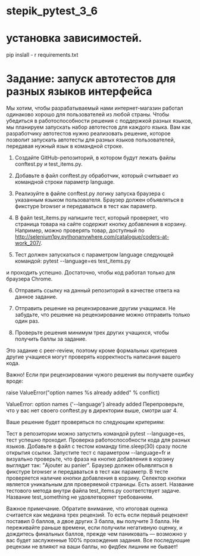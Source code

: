 # stepik_pytest_3_6

# установка зависимостей.
pip inslall - r requirements.txt

# Задание: запуск автотестов для разных языков интерфейса

Мы хотим, чтобы разрабатываемый нами интернет-магазин работал одинаково хорошо для пользователей из любой страны. Чтобы убедиться в работоспособности решения с поддержкой разных языков, мы планируем запускать набор автотестов для каждого языка. Вам как разработчику автотестов нужно реализовать решение, которое позволит запускать автотесты для разных языков пользователей, передавая нужный язык в командной строке.

1. Создайте GitHub-репозиторий, в котором будут лежать файлы conftest.py и test_items.py.

2.  Добавьте в файл conftest.py обработчик, который считывает из командной строки параметр language.

3. Реализуйте в файле conftest.py логику запуска браузера с указанным языком пользователя. Браузер должен объявляться в фикстуре browser и передаваться в тест как параметр.

4. В файл test_items.py напишите тест, который проверяет, что страница товара на сайте содержит кнопку добавления в корзину. Например, можно проверять товар, доступный по http://selenium1py.pythonanywhere.com/catalogue/coders-at-work_207/.

5. Тест должен запускаться с параметром language следующей командой:
pytest --language=es test_items.py

и проходить успешно. Достаточно, чтобы код работал только для браузера Сhrome.

6. Отправить ссылку на данный репозиторий в качестве ответа на данное задание.

7. Отправить решение на рецензирование другим учащимся. Не забудьте, что решение на рецензирование можно отправить только один раз.

8. Проверьте решения минимум трех других учащихся, чтобы получить баллы за задание.


Это задание с peer-review, поэтому кроме формальных критериев другие учащиеся могут проверять корректность написания вашего кода. 

Важно! Если при рецензировании чужого решения вы получаете ошибку вроде: 

raise ValueError("option names %s already added" % conflict)

ValueError: option names {'--language'} already added
Перепроверьте, что у вас нет своего conftest.py в директории выше, смотри шаг 4.

 

Ваше решение будет проверяться по следующим критериям:

Тест в репозитории можно запустить командой pytest --language=es, тест успешно проходит.
Проверка работоспособности кода для разных языков. Добавьте в файл с тестом команду time.sleep(30) сразу после открытия ссылки. Запустите тест с параметром --language=fr и визуально проверьте, что фраза на кнопке добавления в корзину выглядит так: "Ajouter au panier".
Браузер должен объявляться в фикстуре browser и передаваться в тест как параметр.
В тесте проверяется наличие кнопки добавления в корзину. Селектор кнопки является уникальным для проверяемой страницы. Есть assert.
Название тестового метода внутри файла test_items.py соответствует задаче. Название test_something не удовлетворяет требованиям.
 

Важное примечание. Обратите внимание, что итоговая оценка считается как медиана трех рецензий. То есть если первый рецензент поставил 0 баллов, а двое других 3 балла, вы получите 3 балла. Не переживайте раньше времени, если получили негативную оценку, и дождитесь финальных баллов, прежде чем паниковать — возможно у вас будет заслуженные 100% прохождения задания. Все последующие рецензии не влияют на ваши баллы, но фидбек лишним не бывает! 

